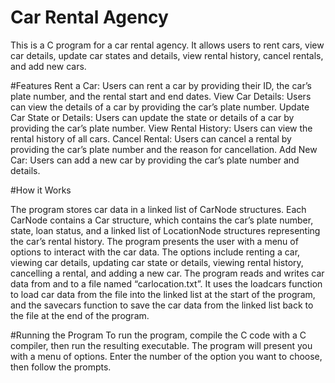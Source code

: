# Car Rental Agency
This is a C program for a car rental agency. It allows users to rent cars, view car details, update car states and details, view rental history, cancel rentals, and add new cars.

#Features
Rent a Car: Users can rent a car by providing their ID, the car’s plate number, and the rental start and end dates.
View Car Details: Users can view the details of a car by providing the car’s plate number.
Update Car State or Details: Users can update the state or details of a car by providing the car’s plate number.
View Rental History: Users can view the rental history of all cars.
Cancel Rental: Users can cancel a rental by providing the car’s plate number and the reason for cancellation.
Add New Car: Users can add a new car by providing the car’s plate number and details.

#How it Works

The program stores car data in a linked list of CarNode structures. Each CarNode contains a Car structure, which contains the car’s plate number, state, loan status, and a linked list of LocationNode structures representing the car’s rental history.
The program presents the user with a menu of options to interact with the car data. The options include renting a car, viewing car details, updating car state or details, viewing rental history, cancelling a rental, and adding a new car.
The program reads and writes car data from and to a file named “carlocation.txt”. It uses the loadcars function to load car data from the file into the linked list at the start of the program, and the savecars function to save the car data from the linked list back to the file at the end of the program.

#Running the Program
To run the program, compile the C code with a C compiler, then run the resulting executable. The program will present you with a menu of options. Enter the number of the option you want to choose, then follow the prompts.
